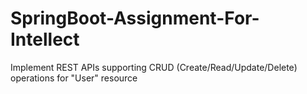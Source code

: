 # SpringBoot-Assignment-For-Intellect
 Implement REST APIs supporting CRUD (Create/Read/Update/Delete) operations for "User" resource
